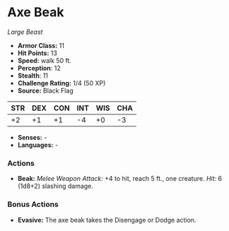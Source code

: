 # Axe Beak

*Large* *Beast*

- **Armor Class:** 11
- **Hit Points:** 13 
- **Speed:** walk 50 ft.
- **Perception**: 12
- **Stealth**: 11
- **Challenge Rating:** 1/4 (50 XP)
- **Source:** Black Flag

| STR | DEX | CON | INT | WIS | CHA |
| --- | --- | --- | --- | --- | --- |
| +2 | +1 | +1 | -4 | +0 | -3 |

- **Senses:** -
- **Languages:** -

### Actions

- **Beak:** _Melee Weapon Attack:_ +4 to hit, reach 5 ft., one creature. _Hit:_ 6 (1d8+2) slashing damage.

### Bonus Actions

- **Evasive:** The axe beak takes the Disengage or Dodge action.
